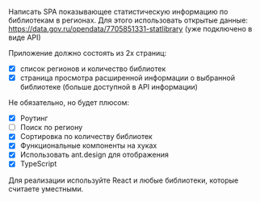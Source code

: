 Написать SPA показывающее статистическую информацию по библиотекам в регионах. Для этого использовать открытые данные: https://data.gov.ru/opendata/7705851331-statlibrary (уже подключено в виде API)

Приложение должно состоять из 2х страниц:

-   [x] список регионов и количество библиотек
-   [x] страница просмотра расширенной информации о выбранной библиотеке (больше доступной в API информации)

Не обязательно, но будет плюсом:

-   [x] Роутинг
-   [ ] Поиск по региону
-   [x] Сортировка по количеству библиотек
-   [x] Функциональные компоненты на хуках
-   [x] Использовать ant.design для отображения
-   [x] TypeScript

Для реализации используйте React и любые библиотеки, которые считаете уместными.
